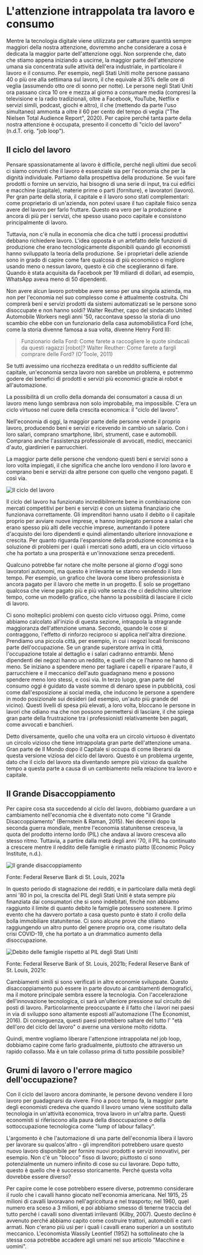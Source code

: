 # L'attenzione intrappolata tra lavoro e consumo
 
Mentre la tecnologia digitale viene utilizzata per catturare quantità sempre maggiori della nostra attenzione, dovremmo anche considerare a cosa è dedicata la maggior parte dell'attenzione oggi. Non sorprende che, dato che stiamo appena iniziando a uscirne, la maggior parte dell'attenzione umana sia concentrata sulle attività dell'era industriale, in particolare il lavoro e il consumo. Per esempio, negli Stati Uniti molte persone passano 40 o più ore alla settimana sul lavoro, il che equivale al 35% delle ore di veglia (assumendo otto ore di sonno per notte). Le persone negli Stati Uniti ora passano circa 10 ore e mezza al giorno a consumare media (compresi la televisione e la radio tradizionali, oltre a Facebook, YouTube, Netflix e servizi simili, podcast, giochi e altro), il che (mettendo da parte l'uso simultaneo) ammonta a oltre il 60 per cento del tempo di veglia ("The Nielsen Total Audience Report", 2020). Per capire perché tanta parte della nostra attenzione è occupata, presento il concetto di "ciclo del lavoro" (n.d.T. orig. "job loop").



## Il ciclo del lavoro

Pensare spassionatamente al lavoro è difficile, perché negli ultimi due secoli ci siamo convinti che il lavoro è essenziale sia per l'economia che per la dignità individuale. Partiamo dalla prospettiva della produzione. Se vuoi fare prodotti o fornire un servizio, hai bisogno di una serie di input, tra cui edifici e macchine (capitale), materie prime o parti (forniture), e lavoratori (lavoro). Per gran parte della storia, il capitale e il lavoro sono stati complementari: come proprietario di un'azienda, non potevi usare il tuo capitale fisico senza avere del lavoro per farlo fruttare. Questo era vero per la produzione e ancora di più per i servizi, che spesso usano poco capitale e consistono principalmente di lavoro.
 
Tuttavia, non c'è nulla in economia che dica che tutti i processi produttivi debbano richiedere lavoro. L'idea opposta è un artefatto delle funzioni di produzione che erano tecnologicamente disponibili quando gli economisti hanno sviluppato la teoria della produzione. Se i proprietari delle aziende sono in grado di capire come fare qualcosa di più economico o migliore usando meno o nessun lavoro, questo è ciò che sceglieranno di fare. Quando è stata acquisita da Facebook per 19 miliardi di dollari, ad esempio, WhatsApp aveva meno di 50 dipendenti. 

Non avere alcun lavoro potrebbe avere senso per una singola azienda, ma non per l'economia nel suo complesso come è attualmente costruita. Chi comprerà beni e servizi prodotti da sistemi automatizzati se le persone sono disoccupate e non hanno soldi? Walter Reuther, capo del sindacato United Automobile Workers negli anni '50, raccontava spesso la storia di uno scambio che ebbe con un funzionario della casa automobilistica Ford (che, come la storia divenne famosa a sua volta, divenne Henry Ford II): 

> Funzionario della Ford: Come farete a raccogliere le quote sindacali da questi ragazzi [robot]?
> Walter Reuther: Come farete a fargli comprare delle Ford? (O'Toole, 2011)


Se tutti avessimo una ricchezza ereditata o un reddito sufficiente dal capitale, un'economia senza lavoro non sarebbe un problema, e potremmo godere dei benefici di prodotti e servizi più economici grazie ai robot e all'automazione. 

La possibilità di un crollo della domanda dei consumatori a causa di un lavoro meno lungo sembrava non solo improbabile, ma impossibile. C'era un ciclo virtuoso nel cuore della crescita economica: il "ciclo del lavoro". 

Nell'economia di oggi, la maggior parte delle persone vende il proprio lavoro, producendo beni e servizi e ricevendo in cambio un salario. Con i loro salari, comprano smartphone, libri, strumenti, case e automobili. Comprano anche l'assistenza professionale di avvocati, medici, meccanici d'auto, giardinieri e parrucchieri.

La maggior parte delle persone che vendono questi beni e servizi sono a loro volta impiegati, il che significa che anche loro vendono il loro lavoro e comprano beni e servizi da altre persone con quello che vengono pagati. E così via.

![Il ciclo del lavoro](../assets/job-loop.png)

Il ciclo del lavoro ha funzionato incredibilmente bene in combinazione con mercati competitivi per beni e servizi e con un sistema finanziario che funzionava correttamente. Gli imprenditori hanno usato il debito o il capitale proprio per avviare nuove imprese, e hanno impiegato persone a salari che erano spesso più alti delle vecchie imprese, aumentando il potere d'acquisto dei loro dipendenti e quindi alimentando ulteriore innovazione e crescita. Per quanto riguarda l'espansione della produzione economica e la soluzione di problemi per i quali i mercati sono adatti, era un ciclo virtuoso che ha portato a una prosperità e un'innovazione senza precedenti.
 
Qualcuno potrebbe far notare che molte persone al giorno d'oggi sono lavoratori autonomi, ma questo è irrilevante se stanno vendendo il loro tempo. Per esempio, un grafico che lavora come libero professionista è ancora pagato per il lavoro che mette in un progetto. È solo se progettano qualcosa che viene pagato più e più volte senza che ci dedichino ulteriore tempo, come un modello grafico, che hanno la possibilità di lasciare il ciclo di lavoro.

Ci sono molteplici problemi con questo ciclo virtuoso oggi. Primo, come abbiamo calcolato all'inizio di questa sezione, intrappola la stragrande maggioranza dell'attenzione umana. Secondo, quando le cose si contraggono, l'effetto di rinforzo reciproco si applica nell'altra direzione. Prendiamo una piccola città, per esempio, in cui i negozi locali forniscono parte dell'occupazione. Se un grande superstore arriva in città, l'occupazione totale al dettaglio e i salari cadranno entrambi. Meno dipendenti dei negozi hanno un reddito, e quelli che ce l'hanno ne hanno di meno. Se iniziano a spendere meno per tagliare i capelli e riparare l'auto, il parrucchiere e il meccanico dell'auto guadagnano meno e possono spendere meno loro stessi, e così via. In terzo luogo, gran parte del consumo oggi è guidato da vaste somme di denaro spese in pubblicità, così come dall'esposizione ai social media, che inducono le persone a spendere in modo posizionale sui desideri (ad esempio, un'auto più grande del vicino). Questi livelli di spesa più elevati, a loro volta, bloccano le persone in lavori che odiano ma che non possono permettersi di lasciare, il che spiega gran parte della frustrazione tra i professionisti relativamente ben pagati, come avvocati e banchieri.

Detto diversamente, quello che una volta era un circolo virtuoso è diventato un circolo vizioso che tiene intrappolata gran parte dell'attenzione umana. Gran parte de Il Mondo dopo il Capitale si occupa di come liberarsi da questa versione viziosa del ciclo del lavoro. Questo è un problema urgente, dato che il ciclo del lavoro sta diventando sempre più vizioso da qualche tempo a questa parte a causa di un cambiamento nella relazione tra lavoro e capitale.

## Il Grande Disaccoppiamento

Per capire cosa sta succedendo al ciclo del lavoro, dobbiamo guardare a un cambiamento nell'economia che è diventato noto come "il Grande Disaccoppiamento" (Bernstein & Raman, 2015). Nei decenni dopo la seconda guerra mondiale, mentre l'economia statunitense cresceva, la quota del prodotto interno lordo (PIL) che andava al lavoro cresceva allo stesso ritmo. Tuttavia, a partire dalla metà degli anni '70, il PIL ha continuato a crescere mentre il reddito delle famiglie è rimasto piatto (Economic Policy Institute, n.d.).

![Il grande disaccoppiamento](../assets/great-decoupling.png)

Fonte: Federal Reserve Bank di St. Louis, 2021a

In questo periodo di stagnazione dei redditi, e in particolare dalla metà degli anni '80 in poi, la crescita del PIL degli Stati Uniti è stata sempre più finanziata dai consumatori che si sono indebitati, finché non abbiamo raggiunto il limite di quanto debito le famiglie potessero sostenere. Il primo evento che ha davvero portato a casa questo punto è stato il crollo della bolla immobiliare statunitense. Ci sono alcune prove che stiamo raggiungendo un altro punto del genere proprio ora, come risultato della crisi COVID-19, che ha portato a un drammatico aumento della disoccupazione.

![Debito delle famiglie rispetto al PIL degli Stati Uniti](../assets/household-debt.png)

Fonte: Federal Reserve Bank of St. Louis, 2021b; Federal Reserve Bank of St. Louis, 2021c

Cambiamenti simili si sono verificati in altre economie sviluppate. Questo disaccoppiamento può essere in parte dovuto ai cambiamenti demografici, ma il motore principale sembra essere la tecnologia. Con l'accelerazione dell'innovazione tecnologica, ci sarà un'ulteriore pressione sul circuito dei posti di lavoro. Particolarmente preoccupante è il fatto che i lavori nei paesi in via di sviluppo sono altamente esposti all'automazione (The Economist, 2016). Di conseguenza, questi paesi potrebbero saltare del tutto l' "età dell'oro del ciclo del lavoro" o averne una versione molto ridotta.

Quindi, mentre vogliamo liberare l'attenzione intrappolata nel job loop, dobbiamo capire come farlo gradualmente, piuttosto che attraverso un rapido collasso. Ma è un tale collasso prima di tutto possibile possibile?


## Grumi di lavoro o l'errore magico dell'occupazione?

Con il ciclo del lavoro ancora dominante, le persone devono vendere il loro lavoro per guadagnarsi da vivere. Fino a poco tempo fa, la maggior parte degli economisti credeva che quando il lavoro umano viene sostituito dalla tecnologia in un'attività economica, trova lavoro in un'altra parte. Questi economisti si riferiscono alla paura della disoccupazione o della sottoccupazione tecnologica come "lump of labour fallacy".
 
L'argomento è che l'automazione di una parte dell'economia libera il lavoro per lavorare su qualcos'altro - gli imprenditori potrebbero usare questo nuovo lavoro disponibile per fornire nuovi prodotti e servizi innovativi, per esempio. Non c'è un "blocco" fisso di lavoro; piuttosto ci sono potenzialmente un numero infinito di cose su cui lavorare. Dopo tutto, questo è quello che è successo storicamente. Perché questa volta dovrebbe essere diverso?
 
Per capire come le cose potrebbero essere diverse, potremmo considerare il ruolo che i cavalli hanno giocato nell'economia americana. Nel 1915, 25 milioni di cavalli lavoravano nell'agricoltura e nel trasporto; nel 1960, quel numero era sceso a 3 milioni, e poi abbiamo smesso di tenerne traccia del tutto perché i cavalli sono diventati irrilevanti (Kilby, 2007). Questo declino è avvenuto perché abbiamo capito come costruire trattori, automobili e carri armati. Non c'erano più usi per i quali i cavalli erano superiori a un sostituto meccanico. L'economista Wassily Leontief (1952) ha sottolineato che la stessa cosa potrebbe accadere agli umani nel suo articolo "Macchine e uomini". 


